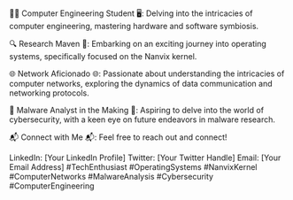 👩‍💻 Computer Engineering Student 🖥️:
Delving into the intricacies of computer engineering, mastering hardware and software symbiosis.

🔍 Research Maven 🧠:
Embarking on an exciting journey into operating systems, specifically focused on the Nanvix kernel.

🌐 Network Aficionado 🌐:
Passionate about understanding the intricacies of computer networks, exploring the dynamics of data communication and networking protocols.

🔬 Malware Analyst in the Making 🔬:
Aspiring to delve into the world of cybersecurity, with a keen eye on future endeavors in malware research.

📬 Connect with Me 📬:
Feel free to reach out and connect!

LinkedIn: [Your LinkedIn Profile]
Twitter: [Your Twitter Handle]
Email: [Your Email Address]
#TechEnthusiast #OperatingSystems #NanvixKernel #ComputerNetworks #MalwareAnalysis #Cybersecurity #ComputerEngineering
